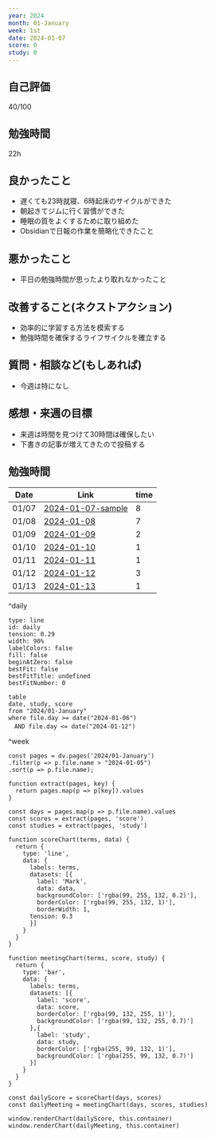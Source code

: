 ```yaml
---
year: 2024
month: 01-January
week: 1st
date: 2024-01-07
score: 0
study: 0
---
```

## 自己評価
40/100
## 勉強時間
22h
## 良かったこと
- 遅くても23時就寝、6時起床のサイクルができた
- 朝起きてジムに行く習慣ができた
- 睡眠の質をよくするために取り組めた
- Obsidianで日報の作業を簡略化できたこと
## 悪かったこと
- 平日の勉強時間が思ったより取れなかったこと
## 改善すること(ネクストアクション)
- 効率的に学習する方法を模索する
- 勉強時間を確保するライフサイクルを確立する
## 質問・相談など(もしあれば)
- 今週は特になし
## 感想・来週の目標
- 来週は時間を見つけて30時間は確保したい
- 下書きの記事が増えてきたので投稿する
## 勉強時間
| Date | Link | time |
| ---- | ---- | ---- |
| 01/07 | [2024-01-07-sample](2024-01-07-sample.md) | 8 |
| 01/08 | [2024-01-08](2024-01-08.md) | 7 |
| 01/09 | [2024-01-09](2024-01-09.md) | 2 |
| 01/10 | [2024-01-10](2024-01-10.md) | 1 |
| 01/11 | [2024-01-11](2024-01-11.md)  | 1 |
| 01/12 | [2024-01-12](2024-01-12.md)  | 3 |
| 01/13 | [2024-01-13](2024-01-13.md)  | 1 |
^daily

```chart
type: line
id: daily
tension: 0.29
width: 90%
labelColors: false
fill: false
beginAtZero: false
bestFit: false
bestFitTitle: undefined
bestFitNumber: 0
```

```dataview
table
date, study, score
from "2024/01-January"
where file.day >= date("2024-01-06")
　AND file.day <= date("2024-01-12")
```
^week

```dataviewjs
const pages = dv.pages('2024/01-January')
.filter(p => p.file.name > "2024-01-05")
.sort(p => p.file.name);

function extract(pages, key) {
  return pages.map(p => p[key]).values
}

const days = pages.map(p => p.file.name).values
const scores = extract(pages, 'score')
const studies = extract(pages, 'study')

function scoreChart(terms, data) {
  return {
    type: 'line',
    data: {
      labels: terms,  
      datasets: [{
        label: 'Mark',
        data: data,
        backgroundColor: ['rgba(99, 255, 132, 0.2)'],  
        borderColor: ['rgba(99, 255, 132, 1)'],  
        borderWidth: 1,
      tension: 0.3
      }]
    }
  }
}

function meetingChart(terms, score, study) {
  return {
    type: 'bar',
    data: {
      labels: terms,
      datasets: [{
        label: 'score',
        data: score,
        borderColor: ['rgba(99, 132, 255, 1)'],
        backgroundColor: ['rgba(99, 132, 255, 0.7)']
      },{
        label: 'study',
        data: study,
        borderColor: ['rgba(255, 99, 132, 1)'],
        backgroundColor: ['rgba(255, 99, 132, 0.7)']
      }]
    }
  }
}

const dailyScore = scoreChart(days, scores)
const dailyMeeting = meetingChart(days, scores, studies)

window.renderChart(dailyScore, this.container)
window.renderChart(dailyMeeting, this.container)
```